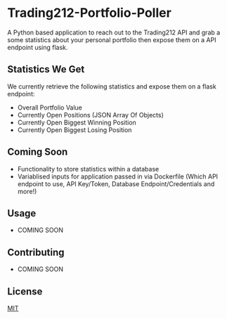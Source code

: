 # Trading212-Portfolio-Poller

A Python based application to reach out to the Trading212 API and grab a some statistics about your personal portfolio then expose them on a API endpoint using flask.

## Statistics We Get

We currently retrieve the following statistics and expose them on a flask endpoint:
- Overall Portfolio Value
- Currently Open Positions (JSON Array Of Objects)
- Currently Open Biggest Winning Position
- Currently Open Biggest Losing Position

## Coming Soon
- Functionality to store statistics within a database
- Variablised inputs for application passed in via Dockerfile (Which API endpoint to use, API Key/Token, Database Endpoint/Credentials and more!)

## Usage

- COMING SOON

## Contributing

- COMING SOON

## License

[MIT](https://choosealicense.com/licenses/mit/)
